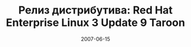 ---
layout: post
title:  "Релиз дистрибутива: Red Hat Enterprise Linux 3 Update 9 Taroon"
date: 2007-06-15   
---